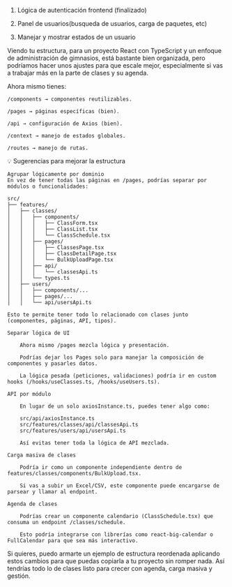 1. Lógica de autenticación frontend (finalizado)

2. Panel de usuarios(busqueda de usuarios, carga de paquetes, etc) 

3. Manejar y mostrar estados de un usuario



Viendo tu estructura, para un proyecto React con TypeScript y un enfoque de administración de gimnasios, está bastante bien organizada, pero podríamos hacer unos ajustes para que escale mejor, especialmente si vas a trabajar más en la parte de clases y su agenda.

Ahora mismo tienes:

    /components → componentes reutilizables.

    /pages → páginas específicas (bien).

    /api → configuración de Axios (bien).

    /context → manejo de estados globales.

    /routes → manejo de rutas.

💡 Sugerencias para mejorar la estructura

    Agrupar lógicamente por dominio
    En vez de tener todas las páginas en /pages, podrías separar por módulos o funcionalidades:

    src/
    ├── features/
    │   ├── classes/
    │   │   ├── components/
    │   │   │   ├── ClassForm.tsx
    │   │   │   ├── ClassList.tsx
    │   │   │   └── ClassSchedule.tsx
    │   │   ├── pages/
    │   │   │   ├── ClassesPage.tsx
    │   │   │   ├── ClassDetailPage.tsx
    │   │   │   └── BulkUploadPage.tsx
    │   │   ├── api/
    │   │   │   └── classesApi.ts
    │   │   └── types.ts
    │   ├── users/
    │   │   ├── components/...
    │   │   ├── pages/...
    │   │   └── api/usersApi.ts

    Esto te permite tener todo lo relacionado con clases junto (componentes, páginas, API, tipos).

    Separar lógica de UI

        Ahora mismo /pages mezcla lógica y presentación.

        Podrías dejar los Pages solo para manejar la composición de componentes y pasarles datos.

        La lógica pesada (peticiones, validaciones) podría ir en custom hooks (/hooks/useClasses.ts, /hooks/useUsers.ts).

    API por módulo

        En lugar de un solo axiosInstance.ts, puedes tener algo como:

        src/api/axiosInstance.ts
        src/features/classes/api/classesApi.ts
        src/features/users/api/usersApi.ts

        Así evitas tener toda la lógica de API mezclada.

    Carga masiva de clases

        Podría ir como un componente independiente dentro de features/classes/components/BulkUpload.tsx.

        Si vas a subir un Excel/CSV, este componente puede encargarse de parsear y llamar al endpoint.

    Agenda de clases

        Podrías crear un componente calendario (ClassSchedule.tsx) que consuma un endpoint /classes/schedule.

        Esto podría integrarse con librerías como react-big-calendar o FullCalendar para que sea más interactivo.

Si quieres, puedo armarte un ejemplo de estructura reordenada aplicando estos cambios para que puedas copiarla a tu proyecto sin romper nada.
Así tendrías todo lo de clases listo para crecer con agenda, carga masiva y gestión.

